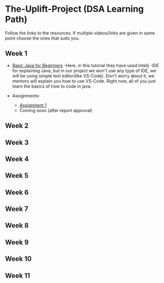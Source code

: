 # The-Uplift-Project (DSA Learning Path)
Follow the links to the resources. If multiple videos/links are given in same point choose the ones that suits you.


## Week 1
  * [Basic Java for Beginners](https://www.youtube.com/watch?v=eIrMbAQSU34&feature=youtu.be)
     -Here, in this tutorial they have used Intelij -IDE for explaining Java, but in our project we won't use any type of IDE, we will be using simple text editor(like VS-Code). Don't worry about it, we mentors will explain you how to use VS-Code. Right now, all of you just learn the basics of how to code in java.   

  * Assignments:
    * [Assignment 1](https://www.hackerrank.com/week1-assignment1) 
    * Coming soon (after report approval)


## Week 2


## Week 3


## Week 4


## Week 5


## Week 6


## Week 7


## Week 8


## Week 9


## Week 10


## Week 11
